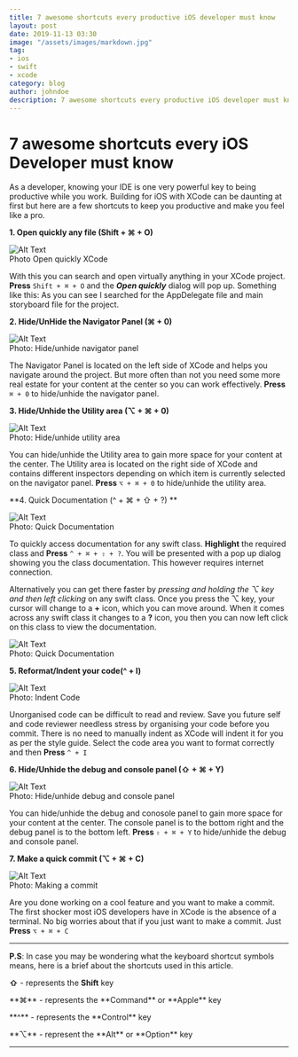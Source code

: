 ```yaml
---
title: 7 awesome shortcuts every productive iOS developer must know
layout: post
date: 2019-11-13 03:30
image: "/assets/images/markdown.jpg"
tag:
- ios
- swift
- xcode
category: blog
author: johndoe
description: 7 awesome shortcuts every productive iOS developer must know
---
```


# 7 awesome shortcuts every iOS Developer must know

As a developer, knowing your IDE is one very powerful key to being productive while you work. Building for iOS with XCode can be daunting at first but here are a few shortcuts to keep you productive and make you feel like a pro.

**1. Open quickly any file (Shift + ⌘ + O)**

<div>
        <img class="image" src="{{ site.url }}/assets/images/blog/open-quickly.gif" alt="Alt Text">
        <figcaption class="caption">Photo Open quickly XCode</figcaption>
    </div>
		
With this you can search and open virtually anything in your XCode project. **Press**  `Shift + ⌘ + O` and the ***Open quickly*** dialog will pop up. 
Something like this: As you can see I searched for the AppDelegate file and main storyboard file for the project.

**2. Hide/UnHide the Navigator  Panel (⌘ + 0)**

<div>
        <img class="image" src="{{ site.url }}/assets/images/blog/hide-unhide-navigator-panel.gif" alt="Alt Text">
        <figcaption class="caption">Photo: Hide/unhide navigator panel</figcaption>
    </div>

The Navigator Panel is located on the left side of XCode and helps you navigate around the project. But more often than not you need some more real estate for your content at the center so you can work effectively. **Press**  `⌘ + 0` to hide/unhide the navigator panel.

**3. Hide/Unhide the Utility area (⌥ + ⌘ + 0)**

<div>
        <img class="image" src="{{ site.url }}/assets/images/blog/hide-unhide-utilities.gif" alt="Alt Text">
        <figcaption class="caption">Photo: Hide/unhide utility area</figcaption>
    </div>

You can hide/unhide the Utility area to gain more space for your content at the center.
The Utility area is located on the right side of XCode and contains different inspectors depending on which item is currently selected on the navigator panel.
**Press** `⌥ + ⌘ + 0` to hide/unhide the utility area.

**4. Quick Documentation (^ + ⌘ + ⇧ + ?) **

<div>
        <img class="image" src="{{ site.url }}/assets/images/blog/quick-documentation.gif" alt="Alt Text">
        <figcaption class="caption">Photo: Quick Documentation</figcaption>
    </div>

To quickly access documentation for any swift class. **Highlight** the required class and **Press** `^ + ⌘ + ⇧ + ?`. You will be presented with a pop up dialog showing you the class documentation. This however requires internet connection.

Alternatively you can get there faster by *pressing and holding the ⌥ key and then left clicking* on any swift class. 
Once you press the ⌥ key, your cursor will change to a **+** icon, which you can move around. When it comes across any swift class it changes to a **?** icon, you then you can now left click on this class to view the documentation.

<div>
        <img class="image" src="{{ site.url }}/assets/images/blog/show-documentation-2.gif" alt="Alt Text">
        <figcaption class="caption">Photo: Quick Documentation</figcaption>
    </div>

**5. Reformat/Indent your code(^ + I)**

<div>
        <img class="image" src="{{ site.url }}/assets/images/blog/indent-code.gif" alt="Alt Text">
        <figcaption class="caption">Photo: Indent Code</figcaption>
    </div>

Unorganised code can be difficult to read and review. Save you future self and code reviewer needless stress by organising your code before you commit. There is no need to manually indent as XCode will indent it for you as per the style guide.
Select the code area you want to format correctly and then **Press** `^ + I`

**6. Hide/Unhide the debug and console panel (⇧ + ⌘ + Y)**

<div>
        <img class="image" src="{{ site.url }}/assets/images/blog/hide-unhide-debug-panel.gif" alt="Alt Text">
        <figcaption class="caption">Photo: Hide/unhide debug and console panel</figcaption>
    </div>
		
You can hide/unhide the debug and conosole panel to gain more space for your content at the center. The console panel is to the bottom right and the debug panel is to the bottom left. 
**Press** `⇧ + ⌘ + Y` to hide/unhide the debug and console panel.

**7. Make a quick commit (⌥ + ⌘ + C)**

<div>
        <img class="image" src="{{ site.url }}/assets/images/blog/make-a-commit.gif" alt="Alt Text">
        <figcaption class="caption">Photo: Making a commit</figcaption>
    </div>

Are you done working on a cool feature and you want to make a commit. The first shocker most iOS developers have in XCode is the absence of a terminal. No big worries about that if you just want to make a commit.  Just **Press** `⌥ + ⌘ + C`

---

**P.S**: In case you may be wondering what the keyboard shortcut symbols means, here is a brief about the shortcuts used in this article.

**⇧** - represents the **Shift** key
<p></p>
**⌘** - represents the **Command** or **Apple** key
<p></p>
**^** - represents the **Control** key
<p></p>
**⌥** - represent the **Alt** or **Option** key

---
